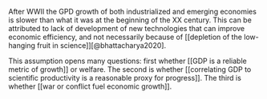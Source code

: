 After WWII the GPD growth of both industrialized and emerging economies is slower than what it was at the beginning of the XX century. This can be attributed to lack of development of new technologies that can improve economic efficiency, and not necessarily because of [[depletion of the low-hanging fruit in science]][@bhattacharya2020]. 

This assumption opens many questions: first whether [[GDP is a reliable metric of growth]] or welfare. The second is whether [[correlating GDP to scientific productivity is a reasonable proxy for progress]]. The third is whether [[war or conflict fuel economic growth]]. 